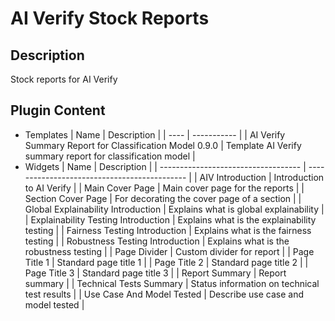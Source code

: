 # AI Verify Stock Reports

## Description
Stock reports for AI Verify

## Plugin Content
- Templates
  | Name | Description |
  | ---- | ----------- |
  | AI Verify Summary Report for Classification Model 0.9.0 |  Template AI Verify summary report for classification model |
- Widgets
  | Name                                | Description                                  |
  | ----------------------------------- | -------------------------------------------- |
  | AIV Introduction                    | Introduction to AI Verify                    |
  | Main Cover Page                     | Main cover page for the reports              |
  | Section Cover Page                  | For decorating the cover page of a section   |
  | Global Explainability Introduction  | Explains what is global explainability       |
  | Explainability Testing Introduction | Explains what is the explainability testing  |
  | Fairness Testing Introduction       | Explains what is the fairness testing        |
  | Robustness Testing Introduction     | Explains what is the robustness testing      |
  | Page Divider                        | Custom divider for report                    |
  | Page Title 1                        | Standard page title 1                        |
  | Page Title 2                        | Standard page title 2                        |
  | Page Title 3                        | Standard page title 3                        |
  | Report Summary                      | Report summary                               |
  | Technical Tests Summary             | Status information on technical test results |
  | Use Case And Model Tested           | Describe use case and model tested |
